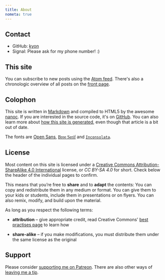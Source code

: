 ```yaml
---
title: About
nometa: true
---
```


## Contact

- GitHub: [kyon](https://github.com/rye-m)
- Signal: Please ask for my phone number! :)


## This site

You can subscribe to new posts using the [Atom feed](/feed/). There's also a chronologic overview of all posts on the [front page](/).

## Colophon

This site is written in [Markdown](http://daringfireball.net/projects/markdown/) and compiled to HTML5 by the awesome [nanoc](http://nanoc.ws). If you are interested in the source code, it's on [GitHub](https://github.com/blinry/blinry.org). You can also learn more about [how this site is generated](/how-to-blog-with-nanoc/), even though that article is a bit out of date.

The fonts are [Open Sans](https://en.wikipedia.org/wiki/Open_Sans), [<span style="font-family: Bree Serif">Bree Serif</span>](https://fonts.google.com/specimen/Bree+Serif) and [`Inconsolata`](http://www.levien.com/type/myfonts/inconsolata.html).

## License

Most content on this site is licensed under a [Creative Commons Attribution-ShareAlike 4.0 International](https://creativecommons.org/licenses/by-sa/4.0/) license, or *CC BY-SA 4.0* for short. Check below the header of the individual pages to confirm.

This means that you’re free to **share** and to **adapt** the contents: You can copy and redistribute them in any medium or format. You can give them to your kids or students, include them in presentations or on flyers. You can also remix, modify, and build upon the material.

As long as you respect the following terms:

- **attribution** – give appropriate credit, read Creative Commons' [best practises page](https://wiki.creativecommons.org/wiki/Best_practices_for_attribution) to learn how

- **share-alike** – if you make modifications, you must distribute them under the same license as the original

## Support

Please consider [supporting me on Patreon](http://patreon.com/blinry). There are also other ways of [leaving me a tip](/tip-jar/).
